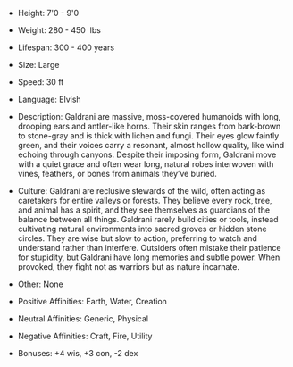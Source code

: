 - Height: 7'0 - 9'0
    
- Weight: 280 - 450  lbs
    
- Lifespan: 300 - 400 years 
    
- Size: Large
    
- Speed: 30 ft
    
- Language: Elvish
    
- Description: Galdrani are massive, moss-covered humanoids with long, drooping ears and antler-like horns. Their skin ranges from bark-brown to stone-gray and is thick with lichen and fungi. Their eyes glow faintly green, and their voices carry a resonant, almost hollow quality, like wind echoing through canyons. Despite their imposing form, Galdrani move with a quiet grace and often wear long, natural robes interwoven with vines, feathers, or bones from animals they’ve buried.
    
- Culture: Galdrani are reclusive stewards of the wild, often acting as caretakers for entire valleys or forests. They believe every rock, tree, and animal has a spirit, and they see themselves as guardians of the balance between all things. Galdrani rarely build cities or tools, instead cultivating natural environments into sacred groves or hidden stone circles. They are wise but slow to action, preferring to watch and understand rather than interfere. Outsiders often mistake their patience for stupidity, but Galdrani have long memories and subtle power. When provoked, they fight not as warriors but as nature incarnate.
    
- Other: None
    
- Positive Affinities: Earth, Water, Creation
    
- Neutral Affinities: Generic, Physical
    
- Negative Affinities: Craft, Fire, Utility
    
- Bonuses: +4 wis, +3 con, -2 dex